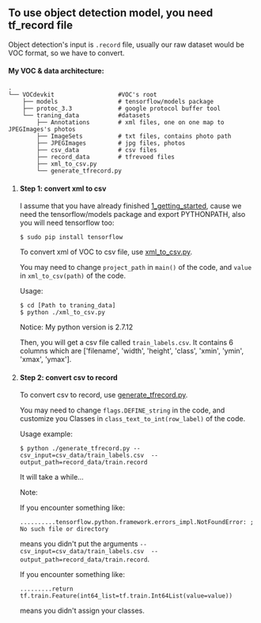 ## To use object detection model, you need tf_record file

Object detection's input is `.record` file, usually our raw dataset would be VOC format, so we have to convert.

#### My VOC & data architecture:

```
.
└── VOCdevkit                  #VOC's root
	├── models                 # tensorflow/models package
	├── protoc_3.3             # google protocol buffer tool
	└── traning_data           #datasets
		├── Annotations        # xml files, one on one map to JPEGImages's photos
		├── ImageSets          # txt files, contains photo path
		├── JPEGImages         # jpg files, photos
		├── csv_data           # csv files
		├── record_data        # tfrevoed files
		├── xml_to_csv.py
		└── generate_tfrecord.py
```

1. #### Step 1: convert xml to csv

   I assume that you have already finished [1_getting_started](./1_getting_started.md), cause we need the tensorflow/models package and export PYTHONPATH, also you will need tensorflow too:

   ```shell
   $ sudo pip install tensorflow
   ```

   To convert xml of VOC to csv file, use [xml_to_csv.py](./xml_to_csv.py).

   You may need to change `project_path` in `main()` of the code, and `value` in `xml_to_csv(path)` of the code.

   Usage:

   ```shell
   $ cd [Path to traning_data]
   $ python ./xml_to_csv.py
   ```

   Notice: My python version is 2.7.12

   Then, you will get a csv file called `train_labels.csv`. It contains 6 columns which are ['filename', 'width', 'height', 'class', 'xmin', 'ymin', 'xmax', 'ymax'].

   

2. #### Step 2: convert csv to record

   To convert csv to record, use [generate_tfrecord.py](./generate_tfrecord.py).

   You may need to change `flags.DEFINE_string` in the code, and customize you Classes in `class_text_to_int(row_label)` of the code.

   Usage example:

   ```shell
   $ python ./generate_tfrecord.py --csv_input=csv_data/train_labels.csv  --output_path=record_data/train.record
   ```

   It will take a while...

   

   Note:

   If you encounter something like:

   ```
   ..........tensorflow.python.framework.errors_impl.NotFoundError: ; No such file or directory
   ```

   means you didn't put the arguments `--csv_input=csv_data/train_labels.csv  --output_path=record_data/train.record`.

   

   If you encounter something like:

   ```
   .........return tf.train.Feature(int64_list=tf.train.Int64List(value=value))
   ```

   means you didn't assign your classes.

   


